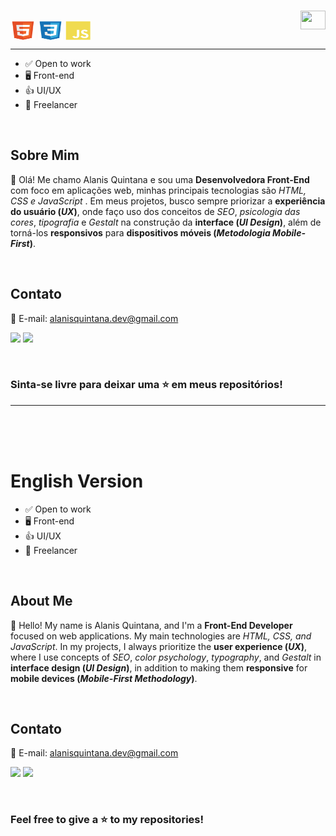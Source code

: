 ### [<img align="right" height="30" width="40" src="https://upload.wikimedia.org/wikipedia/en/thumb/a/ae/Flag_of_the_United_Kingdom.svg/1280px-Flag_of_the_United_Kingdom.svg.png" />](#english-version)

<div style="display: inline_block"><br>
  <img align="center" height="30" width="40" src="https://raw.githubusercontent.com/devicons/devicon/master/icons/html5/html5-original.svg">
  <img align="center" height="30" width="40" src="https://raw.githubusercontent.com/devicons/devicon/master/icons/css3/css3-original.svg">
  <img align="center" height="30" width="40" src="https://raw.githubusercontent.com/devicons/devicon/master/icons/javascript/javascript-plain.svg">
</div>

---

- ✅ Open to work
- 🖥️ Front-end
- 👍 UI/UX
- 🦜 Freelancer

</br>

## Sobre Mim

👋 Olá! Me chamo Alanis Quintana e sou uma **Desenvolvedora Front-End** com foco em aplicações web, minhas principais tecnologias são *HTML, CSS e JavaScript* . Em meus projetos, busco sempre priorizar a **experiência do usuário (*UX*)**, onde faço uso dos conceitos de *SEO*, *psicologia das cores*, *tipografia* e *Gestalt* na construção da **interface (*UI Design*)**, além de torná-los **responsivos** para **dispositivos móveis (*Metodologia Mobile-First*)**.

</br>

## Contato

  📩 E-mail: alanisquintana.dev@gmail.com

  <a href="https://www.linkedin.com/in/alanis-quintana" target="_blank"><img src="https://img.shields.io/badge/-LinkedIn-%230077B5?style=for-the-badge&logo=linkedin&logoColor=white" target="_blank"></a>
  <a href="https://www.instagram.com/devalanisquintana/" target="_blank"><img src="https://img.shields.io/badge/-Instagram-%23E4405F?style=for-the-badge&logo=instagram&logoColor=white" target="_blank"></a>

  </br>

  ### Sinta-se livre para deixar uma ⭐ em meus repositórios!

  ---

<br />
<br />
<br />
  
# English Version

- ✅ Open to work
- 🖥️ Front-end
- 👍 UI/UX
- 🦜 Freelancer

</br>

## About Me

👋 Hello! My name is Alanis Quintana, and I'm a **Front-End Developer** focused on web applications. My main technologies are *HTML, CSS, and JavaScript*. In my projects, I always prioritize the **user experience (*UX*)**, where I use concepts of *SEO*, *color psychology*, *typography*, and *Gestalt* in **interface design (*UI Design*)**, in addition to making them **responsive** for **mobile devices (*Mobile-First Methodology*)**.

</br>

## Contato

  📩 E-mail: alanisquintana.dev@gmail.com

  <a href="https://www.linkedin.com/in/alanis-quintana" target="_blank"><img src="https://img.shields.io/badge/-LinkedIn-%230077B5?style=for-the-badge&logo=linkedin&logoColor=white" target="_blank"></a>
  <a href="https://www.instagram.com/devalanisquintana/" target="_blank"><img src="https://img.shields.io/badge/-Instagram-%23E4405F?style=for-the-badge&logo=instagram&logoColor=white" target="_blank"></a>

</br>

### Feel free to give a ⭐ to my repositories!
